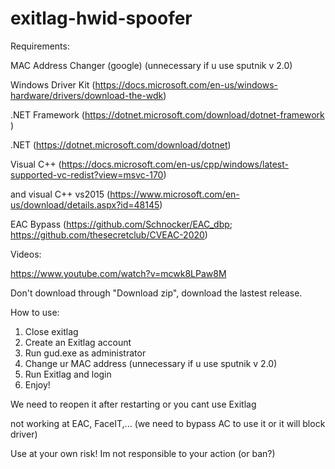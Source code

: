 # exitlag-hwid-spoofer
Requirements:

MAC Address Changer (google) (unnecessary if u use sputnik v 2.0)

Windows Driver Kit (https://docs.microsoft.com/en-us/windows-hardware/drivers/download-the-wdk)

.NET Framework (https://dotnet.microsoft.com/download/dotnet-framework  )

.NET (https://dotnet.microsoft.com/download/dotnet)

Visual C++ (https://docs.microsoft.com/en-us/cpp/windows/latest-supported-vc-redist?view=msvc-170)

and visual C++ vs2015 (https://www.microsoft.com/en-us/download/details.aspx?id=48145)

EAC Bypass (https://github.com/Schnocker/EAC_dbp; https://github.com/thesecretclub/CVEAC-2020)

Videos:

https://www.youtube.com/watch?v=mcwk8LPaw8M

Don't download through "Download zip", download the lastest release.

How to use:
1. Close exitlag
2. Create an Exitlag account
3. Run gud.exe as administrator
4. Change ur MAC address (unnecessary if u use sputnik v 2.0)
5. Run Exitlag and login
6. Enjoy!

We need to reopen it after restarting or you cant use Exitlag

not working at EAC, FaceIT,... (we need to bypass AC to use it or it will block driver)

Use at your own risk! Im not responsible to your action (or ban?)
